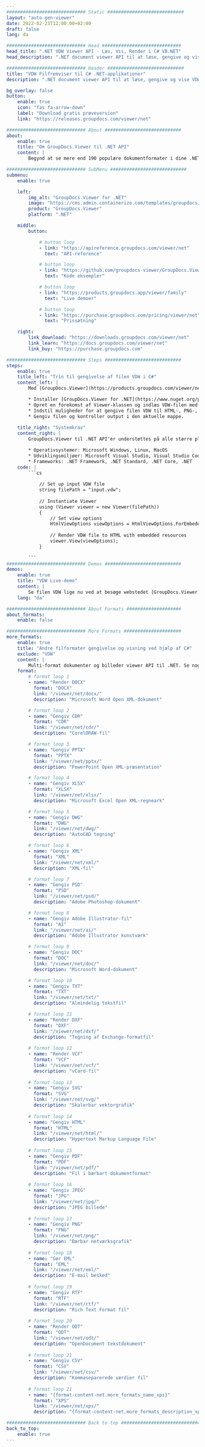 ```yaml
---
############################# Static ############################
layout: "auto-gen-viewer"
date: 2022-02-23T12:00:00+02:00
draft: false
lang: da

############################# Head #############################
head_title: ".NET VDW Viewer API - Læs, Vis, Render i C# VB.NET"
head_description: ".NET document viewer API til at læse, gengive og vise VDW i enhver type C#, ASP.NET, VB.NET og .NET Core applikationer."

############################# Header ############################
title: "VDW Filfremviser til C# .NET-applikationer" 
description: ".NET document viewer API til at læse, gengive og vise VDW fil i enhver type C#, ASP.NET, VB.NET og .NET Core applikationer. Se de gengivede filer med ægte formatering og layout i HTML5, PDF eller som et billede ved hjælp af et par linjer af koden." 

bg_overlay: false
button:
    enable: true
    icon: "fas fa-arrow-down"
    label: "Download gratis prøveversion"
    link: "https://releases.groupdocs.com/viewer/net"

############################# About ############################
about:
    enable: true
    title: "Om GroupDocs.Viewer til .NET API" 
    content: |
        Begynd at se mere end 190 populære dokumentformater i dine .NET-applikationer ved hjælp af GroupDocs.Viewer til .NET API'er ved at tilføje et par linjer kode. Udviklere kan nemt vise PDF, tekstbehandling, Excel-regneark, præsentation, Visio, Project, Outlook og mange andre populære dokumentformater i HTML5-, billed- eller PDF-tilstande. Dokumentgengivelsen er hurtig, identisk med den originale kildefil, og den kræver ikke installation af yderligere software eller andre eksterne biblioteker.

############################# SubMenu ############################
submenu:
    enable: true

    left:
        img_alt: "GroupDocs.Viewer for .NET"
        image: "https://cms.admin.containerize.com/templates/groupdocs/images/product-logos/90x90-noborder/groupdocs-viewer-net.png"
        product: "GroupDocs.Viewer"
        platform: ".NET"

    middle:
        button:

            # button loop
            - link: "https://apireference.groupdocs.com/viewer/net"
              text: "API-reference"

            # button loop
            - link: "https://github.com/groupdocs-viewer/GroupDocs.Viewer-for-.NET"
              text: "Kode eksempler"

            # button loop
            - link: "https://products.groupdocs.app/viewer/family"
              text: "Live demoer"

            # button loop
            - link: "https://purchase.groupdocs.com/pricing/viewer/net"
              text: "Prissætning"

    right:
        link_download: "https://downloads.groupdocs.com/viewer/net"
        link_learn: "https://docs.groupdocs.com/viewer/net"
        link_buy: "https://purchase.groupdocs.com"

############################# Steps ############################
steps:
    enable: true
    title_left: "Trin til gengivelse af filen VDW i C#" 
    content_left: |
        Med [GroupDocs.Viewer](https://products.groupdocs.com/viewer/net/) kan du gengive VDW til HTML, JPEG, PNG eller PDF i nogle få trin.

        * Installer [GroupDocs.Viewer for .NET](https://www.nuget.org/packages/groupdocs.viewer) ved hjælp af din foretrukne pakkehåndtering. 
        * Opret en forekomst af Viewer-klassen og indlæs VDW-filen med fuld sti. 
        * Indstil muligheder for at gengive filen VDW til HTML-, PNG-, JPEG- eller PDF-format. 
        * Gengiv filen og kontroller output i den aktuelle mappe. 
        
    title_right: "Systemkrav" 
    content_right: |
        GroupDocs.Viewer til .NET API'er understøttes på alle større platforme og operativsystemer. Før du udfører koden nedenfor, skal du sørge for, at du har følgende forudsætninger installeret på dit system.

        * Operativsystemer: Microsoft Windows, Linux, MacOS 
        * Udviklingsmiljøer: Microsoft Visual Studio, Visual Studio Code, .NET CLI 
        * Frameworks: .NET Framework, .NET Standard, .NET Core, .NET 
    code: |
        ```cs
                        
            // Set up input VDW file
            string filePath = "input.vdw";
        
            // Instantiate Viewer
            using (Viewer viewer = new Viewer(filePath))
            {
            	// Set view options 
            	HtmlViewOptions viewOptions = HtmlViewOptions.ForEmbeddedResources();
                    
            	// Render VDW file to HTML with embedded resources
            	viewer.View(viewOptions);
            }
             
        ```
############################# Demos ############################
demos:
    enable: true
    title: "VDW Live-demo"
    content: |
        Se filen VDW lige nu ved at besøge webstedet [GroupDocs.Viewer Online Apps](https://products.groupdocs.app/viewer/vdw).
    lang: "da"

############################# About Formats ####################
about_formats:
    enable: false

############################# More Formats #####################
more_formats:
    enable: true
    title: "Andre filformater gengivelse og visning ved hjælp af C#"
    exclude: "VDW"
    content: |
        Multi-format dokumenter og billeder viewer API til .NET. Se nogle af de populære filformater nedenfor uden eksterne seere.
    format: 
        # format loop 1
        - name: "Render DOCX"
          format: "DOCX"
          link: "/viewer/net/docx/"
          description: "Microsoft Word Open XML-dokument" 

        # format loop 2
        - name: "Gengiv CDR" 
          format: "CDR"
          link: "/viewer/net/cdr/"
          description: "CorelDRAW-fil" 

        # format loop 3
        - name: "Gengiv PPTX"
          format: "PPTX"
          link: "/viewer/net/pptx/"
          description: "PowerPoint Open XML-præsentation" 

        # format loop 4
        - name: "Gengiv XLSX"
          format: "XLSX"
          link: "/viewer/net/xlsx/"
          description: "Microsoft Excel Open XML-regneark" 

        # format loop 5
        - name: "Gengiv DWG"
          format: "DWG"
          link: "/viewer/net/dwg/"
          description: "AutoCAD tegning"

        # format loop 6
        - name: "Gengiv XML"
          format: "XML"
          link: "/viewer/net/xml/"
          description: "XML-fil"

        # format loop 7
        - name: "Gengiv PSD"
          format: "PSD"
          link: "/viewer/net/psd/"
          description: "Adobe Photoshop-dokument"

        # format loop 8
        - name: "Gengiv Adobe Illustrator-fil"
          format: "AI"
          link: "/viewer/net/ai/"
          description: "Adobe Illustrator kunstværk"

        # format loop 9
        - name: "Gengiv DOC"
          format: "DOC"
          link: "/viewer/net/doc/"
          description: "Microsoft Word-dokument" 

        # format loop 10
        - name: "Gengiv TXT" 
          format: "TXT"
          link: "/viewer/net/txt/"
          description: "Almindelig tekstfil" 

        # format loop 11
        - name: "Render DXF" 
          format: "DXF"
          link: "/viewer/net/dxf/"
          description: "Tegning af Exchange-formatfil"  
          
        # format loop 12
        - name: "Render VCF"
          format: "VCF"
          link: "/viewer/net/vcf/"
          description: "vCard-fil"  
              
        # format loop 13
        - name: "Gengiv SVG"
          format: "SVG"
          link: "/viewer/net/svg/"
          description: "Skalerbar vektorgrafik" 
          
        # format loop 14
        - name: "Gengiv HTML"
          format: "HTML"
          link: "/viewer/net/html/"
          description: "Hypertext Markup Language File" 
          
        # format loop 15
        - name: "Gengiv PDF"
          format: "PDF"
          link: "/viewer/net/pdf/"
          description: "Fil i bærbart dokumentformat"
          
        # format loop 16
        - name: "Gengiv JPEG"
          format: "JPG"
          link: "/viewer/net/jpg/"
          description: "JPEG billede"
          
        # format loop 17
        - name: "Gengiv PNG"
          format: "PNG"
          link: "/viewer/net/png/"
          description: "Bærbar netværksgrafik" 
          
        # format loop 18
        - name: "Gør EML"
          format: "EML"
          link: "/viewer/net/eml/"
          description: "E-mail besked" 
          
        # format loop 19
        - name: "Gengiv RTF"
          format: "RTF"
          link: "/viewer/net/rtf/"
          description: "Rich Text Format fil" 
          
        # format loop 20
        - name: "Render ODT"
          format: "ODT"
          link: "/viewer/net/odt/"
          description: "OpenDocument tekstdokument" 
          
        # format loop 21
        - name: "Gengiv CSV"
          format: "CSV"
          link: "/viewer/net/csv/"
          description: "Kommaseparerede værdier fil" 
          
        # format loop 21
        - name: "{format-content-net.more_formats_name_xps}"
          format: "XPS"
          link: "/viewer/net/xps/"
          description: "{format-content-net.more_formats_description_xps}" 

############################# Back to top ###############################
back_to_top:
    enable: true
---
```

